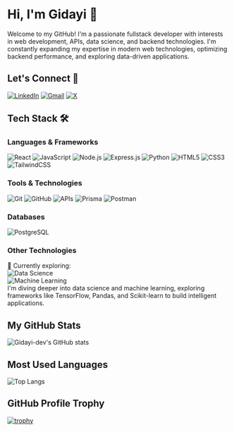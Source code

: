 # Hi, I'm Gidayi 👋

Welcome to my GitHub! I'm a passionate fullstack developer with interests in web development, APIs, data science, and backend technologies. I'm constantly expanding my expertise in modern web technologies, optimizing backend performance, and exploring data-driven applications.

## Let's Connect 🤝
[![LinkedIn](https://img.shields.io/badge/LinkedIn-0077B5?style=for-the-badge&logo=linkedin&logoColor=white)](https://www.linkedin.com/in/millyannahgidayi) 
[![Gmail](https://img.shields.io/badge/Gmail-D14836?style=for-the-badge&logo=gmail&logoColor=white)](mailto:millyannahi@gmail.com)
[![X](https://img.shields.io/badge/X-000000?style=for-the-badge&logo=x&logoColor=white)](https://x.com/IMillyannah)

## Tech Stack 🛠️
### Languages & Frameworks
![React](https://img.shields.io/badge/React-20232A?style=for-the-badge&logo=react&logoColor=61DAFB)
![JavaScript](https://img.shields.io/badge/JavaScript-323330?style=for-the-badge&logo=javascript&logoColor=F7DF1E)
![Node.js](https://img.shields.io/badge/Node.js-339933?style=for-the-badge&logo=nodedotjs&logoColor=white)
![Express.js](https://img.shields.io/badge/Express.js-404D59?style=for-the-badge)
![Python](https://img.shields.io/badge/Python-14354C?style=for-the-badge&logo=python&logoColor=white)
![HTML5](https://img.shields.io/badge/HTML5-E34F26?style=for-the-badge&logo=html5&logoColor=white)
![CSS3](https://img.shields.io/badge/CSS3-1572B6?style=for-the-badge&logo=css3&logoColor=white)
![TailwindCSS](https://img.shields.io/badge/TailwindCSS-%2338B2AC.svg?style=for-the-badge&logo=tailwind-css&logoColor=white)

### Tools & Technologies
![Git](https://img.shields.io/badge/Git-F05032?style=for-the-badge&logo=git&logoColor=white)
![GitHub](https://img.shields.io/badge/GitHub-181717?style=for-the-badge&logo=github&logoColor=white)
![APIs](https://img.shields.io/badge/APIs-FF6F00?style=for-the-badge&logo=fastapi&logoColor=white)
![Prisma](https://img.shields.io/badge/Prisma-%232D3748.svg?style=for-the-badge&logo=prisma&logoColor=white)
![Postman](https://img.shields.io/badge/Postman-FF6C37?style=for-the-badge&logo=postman&logoColor=white)

### Databases
![PostgreSQL](https://img.shields.io/badge/PostgreSQL-336791?style=for-the-badge&logo=postgresql&logoColor=white)

### Other Technologies  
🚀 Currently exploring:  
![Data Science](https://img.shields.io/badge/Data%20Science-%231572B6.svg?style=for-the-badge&logo=jupyter&logoColor=white)  
![Machine Learning](https://img.shields.io/badge/Machine%20Learning-%23F7931E.svg?style=for-the-badge&logo=tensorflow&logoColor=white)  
I'm diving deeper into data science and machine learning, exploring frameworks like TensorFlow, Pandas, and Scikit-learn to build intelligent applications.

## My GitHub Stats

![Gidayi-dev's GitHub stats](https://github-readme-stats.vercel.app/api?username=Gidayi-dev&show_icons=true&theme=radical&cache_seconds=180)


## Most Used Languages

![Top Langs](https://github-readme-stats.vercel.app/api/top-langs/?username=Gidayi-dev&layout=compact&theme=radical&cache_seconds=180)

## GitHub Profile Trophy

[![trophy](https://github-profile-trophy.vercel.app/?username=Gidayi-dev&theme=gruvbox&cache_seconds=180)](https://github.com/Gidayi-dev)



